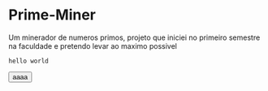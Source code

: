 # Prime-Miner
Um minerador de numeros primos, projeto que iniciei no primeiro semestre na faculdade e pretendo levar ao maximo possivel




<p><code>hello world</code></p>

<button> aaaa </button>